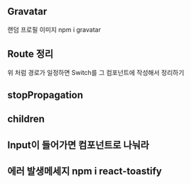 ## Gravatar

랜덤 프로필 이미지
npm i gravatar

## Route 정리

<!-- <Route path="/workspace/Channel" component={Channel}></Route>
<Route path="/workspace/dm" component={DirectMessage}></Route> -->

위 처럼 경로가 일정하면 Switch를 그 컴포넌트에 작성해서 정리하기

## stopPropagation

## children

## Input이 들어가면 컴포넌트로 나눠라

## 에러 발생메세지 npm i react-toastify
